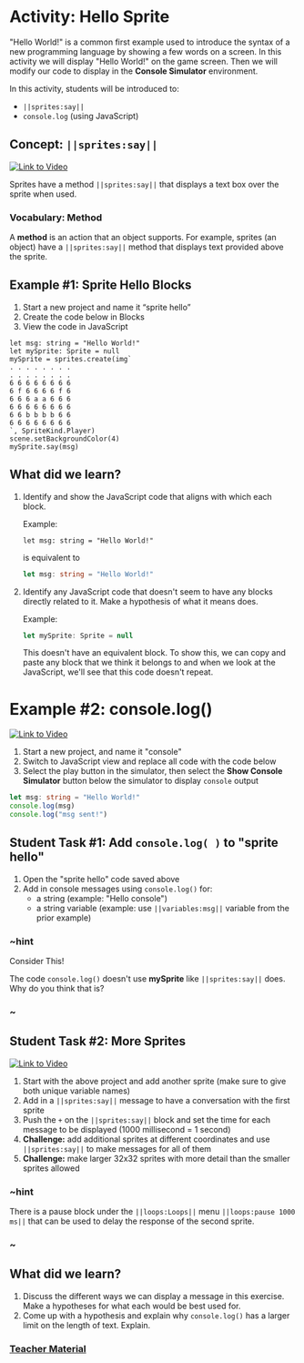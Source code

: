 # Activity: Hello Sprite

"Hello World!" is a common first example used to introduce the syntax of a new programming language by showing a few words on a screen. In this activity we will display "Hello World!" on the game screen. Then we will modify our code to display in the **Console Simulator** environment.

In this activity, students will be introduced to:
* ``||sprites:say||``
* `console.log` (using JavaScript)

## Concept: ``||sprites:say||``

[![Link to Video](/static/thumbnail_play_video.png)](https://aka.ms/40544a-spritesay_final)

Sprites have a method ``||sprites:say||`` that displays a text box over the sprite when used. 

### Vocabulary: Method

A **method** is an action that an object supports. For example, sprites (an object) have a ``||sprites:say||`` method that displays text provided above the sprite.

## Example #1: Sprite Hello Blocks

1. Start a new project and name it “sprite hello”
2. Create the code below in Blocks
3. View the code in JavaScript

```blocks
let msg: string = "Hello World!"
let mySprite: Sprite = null
mySprite = sprites.create(img`
. . . . . . . . 
. . . . . . . . 
6 6 6 6 6 6 6 6 
6 f 6 6 6 6 f 6 
6 6 6 a a 6 6 6 
6 6 6 6 6 6 6 6 
6 6 b b b b 6 6 
6 6 6 6 6 6 6 6 
`, SpriteKind.Player)
scene.setBackgroundColor(4)
mySprite.say(msg)
```

## What did we learn?

1. Identify and show the JavaScript code that aligns with which each block.

    Example:
    ```block
    let msg: string = "Hello World!"
    ```
    is equivalent to 
    ```typescript
    let msg: string = "Hello World!"
    ```

2. Identify any JavaScript code that doesn't seem to have any blocks directly related to it. Make a hypothesis of what it means does.

    Example:
    ```typescript
    let mySprite: Sprite = null
    ```
    This doesn't have an equivalent block. To show this, we can copy and paste any block that we think it belongs to and when we look at the JavaScript, we'll see that this code doesn't repeat.

# Example #2: console.log()

[![Link to Video](/static/thumbnail_play_video.png)](https://aka.ms/40544a-consolelog)

1. Start a new project, and name it "console"
2. Switch to JavaScript view and replace all code with the code below
3. Select the play button in the simulator, then select the **Show Console Simulator** button below the simulator to display `console` output

```typescript
let msg: string = "Hello World!"
console.log(msg)
console.log("msg sent!")
```

## Student Task #1: Add ``console.log( )`` to "sprite hello"

1. Open the "sprite hello" code saved above
2. Add in console messages using `console.log()` for:
    * a string (example: "Hello console")
    * a string variable (example: use ``||variables:msg||`` variable from the prior example)

### ~hint

Consider This!

The code `console.log()` doesn't use **mySprite** like ``||sprites:say||`` does. Why do you think that is?

### ~

## Student Task #2: More Sprites

[![Link to Video](/static/thumbnail_play_video.png)](https://aka.ms/40544a-spritesaylog)

1. Start with the above project and add another sprite (make sure to give both unique variable names)
2. Add in a ``||sprites:say||`` message to have a conversation with the first sprite
3. Push the `+` on the ``||sprites:say||`` block and set the time for each message to be displayed (1000 millisecond = 1 second)
4. **Challenge:** add additional sprites at different coordinates and use ``||sprites:say||`` to make messages for all of them
5. **Challenge:** make larger 32x32 sprites with more detail than the smaller sprites allowed

### ~hint

There is a pause block under the ``||loops:Loops||`` menu ``||loops:pause 1000 ms||`` that can be used to delay the response of the second sprite.

### ~

## What did we learn?

1. Discuss the different ways we can display a message in this exercise. Make a hypotheses for what each would be best used for.
2. Come up with a hypothesis and explain why `console.log()` has a larger limit on the length of text. Explain.

### [Teacher Material](/courses/csintro1/about/teachers)
